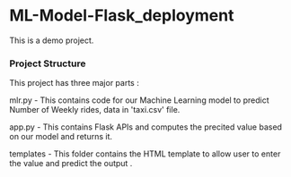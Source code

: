 <h1>ML-Model-Flask_deployment</h1>
This is a demo project.

<h3>Project Structure</h3>

This project has three major parts :

mlr.py - This contains code for our Machine Learning model to predict Number of Weekly rides, data in 'taxi.csv' file.

app.py - This contains Flask APIs and computes the precited value based on our model and returns it.

templates - This folder contains the HTML template to allow user to enter the value and predict the output .
